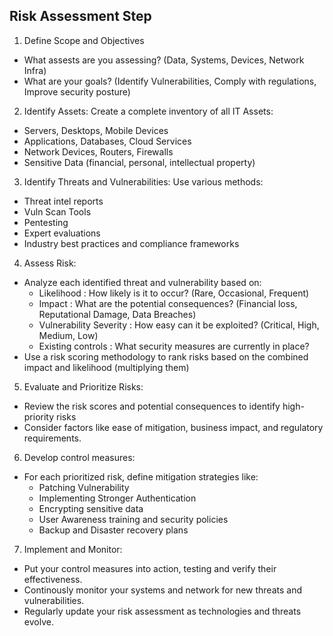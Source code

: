 ## Risk Assessment Step
1. Define Scope and Objectives
* What assests are you assessing? (Data, Systems, Devices, Network Infra)
* What are your goals? (Identify Vulnerabilities, Comply with regulations, Improve security posture)

2. Identify Assets:
Create a complete inventory of all IT Assets:
* Servers, Desktops, Mobile Devices
* Applications, Databases, Cloud Services
* Network Devices, Routers, Firewalls
* Sensitive Data (financial, personal, intellectual property)

3. Identify Threats and Vulnerabilities:
Use various methods:
* Threat intel reports
* Vuln Scan Tools
* Pentesting
* Expert evaluations
* Industry best practices and compliance frameworks

4. Assess Risk:
* Analyze each identified threat and vulnerability based on:
  * Likelihood : How likely is it to occur? (Rare, Occasional, Frequent)
  * Impact : What are the potential consequences? (Financial loss, Reputational Damage, Data Breaches)
  * Vulnerability Severity : How easy can it be exploited? (Critical, High, Medium, Low)
  * Existing controls : What security measures are currently in place?
* Use a risk scoring methodology to rank risks based on the combined impact and likelihood (multiplying them)

5. Evaluate and Prioritize Risks:
* Review the risk scores and potential consequences to identify high-priority risks
* Consider factors like ease of mitigation, business impact, and regulatory requirements.

6. Develop control measures:
* For each prioritized risk, define mitigation strategies like:
  * Patching Vulnerability
  * Implementing Stronger Authentication
  * Encrypting sensitive data
  * User Awareness training and security policies
  * Backup and Disaster recovery plans

7. Implement and Monitor:
* Put your control measures into action, testing and verify their effectiveness.
* Continously monitor your systems and network for new threats and vulnerabilities.
* Regularly update your risk assessment as technologies and threats evolve.
